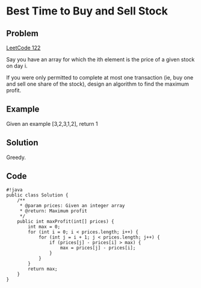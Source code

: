 Best Time to Buy and Sell Stock
===



Problem
-------

[LeetCode 122](https://oj.leetcode.com/problems/best-time-to-buy-and-sell-stock-ii/)

Say you have an array for which the ith element is the price of a given stock on day i.

If you were only permitted to complete at most one transaction (ie, buy one and sell one share of the stock), design an algorithm to find the maximum profit.

Example
-------

Given an example [3,2,3,1,2], return 1


Solution
--------

Greedy.



Code
----


    #!java
    public class Solution {
        /**
         * @param prices: Given an integer array
         * @return: Maximum profit
         */
        public int maxProfit(int[] prices) {
            int max = 0;
            for (int i = 0; i < prices.length; i++) {
                for (int j = i + 1; j < prices.length; j++) {
                    if (prices[j] - prices[i] > max) {
                        max = prices[j] - prices[i];
                    }
                }
            }
            return max;
        }
    }